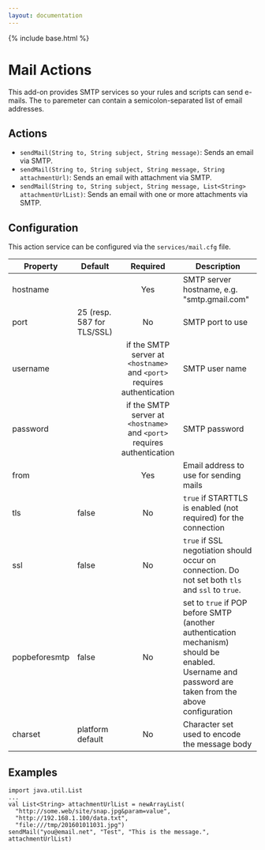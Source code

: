 ```yaml
---
layout: documentation
---
```


{% include base.html %}

# Mail Actions

This add-on provides SMTP services so your rules and scripts can send e-mails. The `to` paremeter can contain a semicolon-separated list of email addresses.

## Actions

- `sendMail(String to, String subject, String message)`: Sends an email via SMTP.
- `sendMail(String to, String subject, String message, String attachmentUrl)`: Sends an email with attachment via SMTP.
- `sendMail(String to, String subject, String message, List<String> attachmentUrlList)`: Sends an email with one or more attachments via SMTP.  

## Configuration

This action service can be configured via the `services/mail.cfg` file.

| Property | Default | Required | Description |
|----------|---------|:--------:|-------------|
| hostname |         |   Yes    | SMTP server hostname, e.g. "smtp.gmail.com" |
| port | 25 (resp. 587 for TLS/SSL) | No | SMTP port to use |
| username |         | if the SMTP server at `<hostname>` and `<port>` requires authentication | SMTP user name |
| password |         | if the SMTP server at `<hostname>` and `<port>` requires authentication | SMTP password |
| from     |         |   Yes    | Email address to use for sending mails |
| tls      | false   |   No     | `true` if STARTTLS is enabled (not required) for the connection |
| ssl      | false   |   No     | `true` if SSL negotiation should occur on connection.  Do not set both `tls` and `ssl` to `true`. |
| popbeforesmtp | false | No    | set to `true` if POP before SMTP (another authentication mechanism) should be enabled. Username and password are taken from the above configuration |
| charset | platform default | No | Character set used to encode the message body |

## Examples

```
import java.util.List
...
val List<String> attachmentUrlList = newArrayList(
  "http://some.web/site/snap.jpg&param=value",
  "http://192.168.1.100/data.txt",
  "file:///tmp/201601011031.jpg")
sendMail("you@email.net", "Test", "This is the message.", attachmentUrlList)
```
